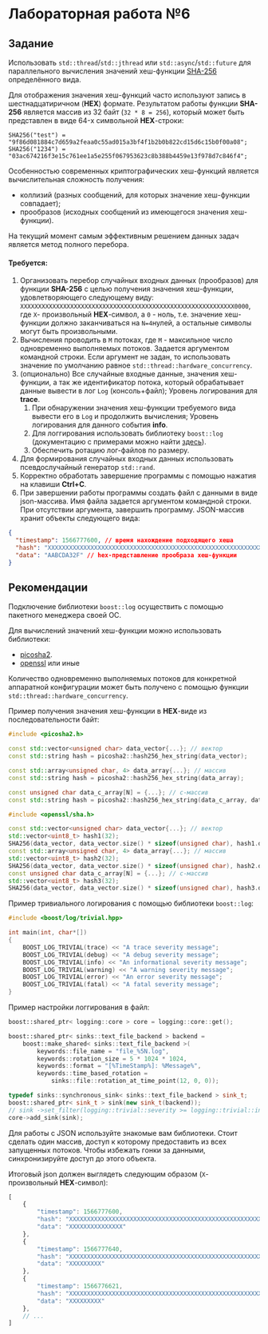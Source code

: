 # Лабораторная работа №6

## Задание

Использовать `std::thread`/`std::jthread` или `std::async`/`std::future` для
параллельного вычисления значений хеш-функции
[SHA-256](https://ru.wikipedia.org/wiki/SHA-2) определённого вида.

Для отображения значения хеш-функций часто используют запись в шестнадцатиричном
(**HEX**) формате. Результатом работы функции **SHA-256** является массив из 32
байт (`32 * 8 = 256`), который может быть представлен в виде 64-x символьной
**HEX**-строки:
```
SHA256("test") = "9f86d081884c7d659a2feaa0c55ad015a3bf4f1b2b0b822cd15d6c15b0f00a08";
SHA256("1234") = "03ac674216f3e15c761ee1a5e255f067953623c8b388b4459e13f978d7c846f4";
```

Особенностью современных криптографических хеш-функций является вычислительная
сложность получения:
- коллизий (разных сообщений, для которых значение хеш-функции совпадает);
- прообразов (исходных сообщений из имеющегося значения хеш-функции).

На текущий момент самым эффективным решением данных задач является метод полного
перебора.

#### Требуется:
1. Организовать перебор случайных входных данных (прообразов) для функции
**SHA-256** с целью получения значения хеш-функции, удовлетворяющего следующему
виду:
`XXXXXXXXXXXXXXXXXXXXXXXXXXXXXXXXXXXXXXXXXXXXXXXXXXXXXXXXXXXX0000`,
где `X`- произвольный **HEX**-символ, а `0` - ноль, т.е. значение хеш-функции
должно заканчиваться на `N=4`нулей, а остальные символы могут быть произвольными.
1. Вычисления проводить в `M` потоках, где `M` - максильное число одновременно
выполняемых потоков. Задается аргументом командной строки. Если аргумент не
задан, то использовать значение по умолчанию равное
`std::thread::hardware_concurrency`.
2. (опционально) Все случайные входные данные, значения хеш-функции, а так же идентификатор
потока, который обрабатывает данные вывести в лог `Log` (консоль+файл); Уровень
логирования для **trace**.
	1. При обнаружении значения хеш-функции требуемого вида вывести его в `Log` и
продолжить вычисления; Уровень логирования для данного события **info**.
	2. Для логгирования использовать библиотеку `boost::log` (документацию с
примерами можно найти [здесь](https://www.boost.org/doc/libs/1_63_0/libs/log/doc/html/log/tutorial.html#log.tutorial.trivial)).
	3. Обеспечить ротацию лог-файлов по размеру.
3. Для формирования случайных входных данных использовать псевдослучайный
генератор `std::rand`.
4. Корректно обработать завершение программы с помощью нажатия на клавиши
**Ctrl+C**.
5. При завершении работы программы создать файл с данными в виде json-массива.
Имя файла задается аргументом командной строки. При отсутствии аргумента,
завершить программу. JSON-массив хранит объекты следующего вида:
```json
{
  "timestamp": 1566777600, // время нахождение подходящего хеша
  "hash": "XXXXXXXXXXXXXXXXXXXXXXXXXXXXXXXXXXXXXXXXXXXXXXXXXXXXXXXXXXXX0000", // hex-представление полученного хеша
  "data": "AABCDA32F" // hex-представление прообраза хеш-функции
}
```


## Рекомендации

Подключение библиотеки `boost::log` осуществить с помощью пакетного менеджера
своей ОС.

Для вычислений значений хеш-функции можно использовать библиотеки:
- [picosha2](https://github.com/okdshin/PicoSHA2).
- [openssl](https://www.openssl.org/docs/man3.3/man3/SHA256.html)
или иные

Количество одновременно выполняемых потоков для конкретной аппаратной
конфигурации может быть получено с помощью функции
`std::thread::hardware_concurrency`.

Пример получения значения хеш-функции в **HEX**-виде из последовательности байт:
```cpp
#include <picosha2.h>

const std::vector<unsigned char> data_vector{...}; // вектор
const std::string hash = picosha2::hash256_hex_string(data_vector);

const std::array<unsigned char, 4> data_array{...}; // массив
const std::string hash = picosha2::hash256_hex_string(data_array);

const unsigned char data_c_array[N] = {...}; // c-массив
const std::string hash = picosha2::hash256_hex_string(data_c_array, data_c_array + N);
```

```cpp
#include <openssl/sha.h>

const std::vector<unsigned char> data_vector{...}; // вектор
std::vector<uint8_t> hash1(32);
SHA256(data_vector, data_vector.size() * sizeof(unsigned char), hash1.data());
const std::array<unsigned char, 4> data_array{...}; // массив
std::vector<uint8_t> hash2(32);
SHA256(data_vector, data_vector.size() * sizeof(unsigned char), hash2.data());
const unsigned char data_c_array[N] = {...}; // c-массив
std::vector<uint8_t> hash3(32);
SHA256(data_vector, data_vector.size() * sizeof(unsigned char), hash3.data());
```

Пример тривиального логирования с помощью библиотеки `boost::log`:
```cpp
#include <boost/log/trivial.hpp>

int main(int, char*[])
{
    BOOST_LOG_TRIVIAL(trace) << "A trace severity message";
    BOOST_LOG_TRIVIAL(debug) << "A debug severity message";
    BOOST_LOG_TRIVIAL(info) << "An informational severity message";
    BOOST_LOG_TRIVIAL(warning) << "A warning severity message";
    BOOST_LOG_TRIVIAL(error) << "An error severity message";
    BOOST_LOG_TRIVIAL(fatal) << "A fatal severity message";
}
```

Пример настройки логгирования в файл:
```cpp
boost::shared_ptr< logging::core > core = logging::core::get();

boost::shared_ptr< sinks::text_file_backend > backend =
    boost::make_shared< sinks::text_file_backend >(
        keywords::file_name = "file_%5N.log",
        keywords::rotation_size = 5 * 1024 * 1024,
        keywords::format = "[%TimeStamp%]: %Message%",
        keywords::time_based_rotation =
            sinks::file::rotation_at_time_point(12, 0, 0));

typedef sinks::synchronous_sink< sinks::text_file_backend > sink_t;
boost::shared_ptr< sink_t > sink(new sink_t(backend));
// sink ->set_filter(logging::trivial::severity >= logging::trivial::info);
core->add_sink(sink);
```

Для работы с JSON используйте знакомые вам библиотеки. Стоит сделать один
массив, доступ к которому предоставить из всех запущенных потоков. Чтобы
избежать гонки за данными, синхронизируйте доступ до этого объекта.

Итоговый json должен выглядеть следующим образом (`X`- произвольный
**HEX**-символ):
```js
[
    {
        "timestamp": 1566777600,
        "hash": "XXXXXXXXXXXXXXXXXXXXXXXXXXXXXXXXXXXXXXXXXXXXXXXXXXXXXXXXXXXX0000",
        "data": "XXXXXXXXXXXXXXX"
    },
    {
        "timestamp": 1566777640,
        "hash": "XXXXXXXXXXXXXXXXXXXXXXXXXXXXXXXXXXXXXXXXXXXXXXXXXXXXXXXXXXXX0000",
        "data": "XXXXXXXXX"
    },
    {
        "timestamp": 1566776621,
        "hash": "XXXXXXXXXXXXXXXXXXXXXXXXXXXXXXXXXXXXXXXXXXXXXXXXXXXXXXXXXXXX0000",
        "data": "XXXXXXXXX"
    },
    // ...
]
```
